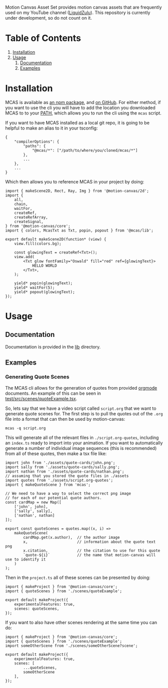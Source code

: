 Motion Canvas Asset Set provides motion canvas assets that are frequently used on my YouTube channel ([LiquidZulu](https://youtube.com/liquidzulu)). This repository is currently under development, so do not count on it.


# Table of Contents

1.  [Installation](#org8ffc430)
2.  [Usage](#org0c3660b)
    1.  [Documentation](#orga5c7d66)
    2.  [Examples](#org4b8d3fa)


<a id="org8ffc430"></a>

# Installation

MCAS is available as [an npm package](https://www.npmjs.com/package/mcas), and [on GitHub](https://github.com/LiquidZulu/mcas). For either method, if you want to use the cli you will have to add the location you downloaded MCAS to to your [PATH](https://en.wikipedia.org/wiki/PATH_(variable)), which allows you to run the cli using the `mcas` script.

If you want to have MCAS installed as a local git repo, it is going to be helpful to make an alias to it in your tsconfig:

    {
        "compilerOptions": {
            "paths": {
                "@mcas/*": ["/path/to/where/you/cloned/mcas/*"]
            },
            ...
        },
        ...
    }

Which then allows you to reference MCAS in your project by doing:

    import { makeScene2D, Rect, Ray, Img } from '@motion-canvas/2d';
    import {
        all,
        chain,
        waitFor,
        createRef,
        createRefArray,
        createSignal,
    } from '@motion-canvas/core';
    import { colors, McasTxt as Txt, popin, popout } from '@mcas/lib';
    
    export default makeScene2D(function* (view) {
        view.fill(colors.bg);
    
        const glowingText = createRef<Txt>();
        view.add(
            <Txt glow fontFamily="Oswald" fill="red" ref={glowingText}>
                HELLO WORLD
            </Txt>,
        );
    
        yield* popin(glowingText);
        yield* waitFor(5);
        yield* popout(glowingText);
    });


<a id="org0c3660b"></a>

# Usage


<a id="orga5c7d66"></a>

## Documentation

Documentation is provided in the [lib](https://github.com/LiquidZulu/mcas/tree/main/lib) directory.


<a id="org4b8d3fa"></a>

## Examples


### Generating Quote Scenes

The MCAS cli allows for the generation of quotes from provided [orgmode](https://orgmode.org/) documents. An example of this can be seen in [test/src/scenes/quoteExample.tsx](https://github.com/LiquidZulu/mcas/blob/main/test/src/scenes/quoteExample.tsx).

So, lets say that we have a video script called `script.org` that we want to generate quote scenes for. The first step is to pull the quotes out of the `.org` file into a format that can then be used by motion-canvas:

    mcas -q script.org

This will generate all of the relevant files in `./script.org-quotes`, including an `index.ts` ready to import into your animation. If you want to automatically generate a number of individual image sequences (this is recommended) from all of these quotes, then make a tsx file like:

    import john from './assets/quote-cards/john.png';
    import sally from './assets/quote-cards/sally.png';
    import nathan from './assets/quote-cards/nathan.png';
    // assuming that you stored the quote files in ./assets
    import quotes from './assets/script.org-quotes';
    import { makeQuoteScene } from 'mcas';
    
    // We need to have a way to select the correct png image
    // for each of our potential quote authors.
    const cardMap = new Map([
        ['john', john],
        ['sally', sally],
        ['nathan', nathan]
    ]);
    
    export const quoteScenes = quotes.map((x, i) =>
        makeQuoteScene(
            cardMap.get(x.author),  // the author image
            x,                      // information about the quote text png
            x.citation,             // the citation to use for this quote
            `quote-${i}`            // the name that motion-canvas will use to identify it
        )
    );

Then in the `project.ts` all of these scenes can be presented by doing:

    import { makeProject } from '@motion-canvas/core';
    import { quoteScenes } from './scenes/quoteExample';
    
    export default makeProject({
        experimentalFeatures: true,
        scenes: quoteScenes,
    });

If you want to also have other scenes rendering at the same time you can do:

    import { makeProject } from '@motion-canvas/core';
    import { quoteScenes } from './scenes/quoteExample';
    import someOtherScene from './scenes/someOtherScene?scene';
    
    export default makeProject({
        experimentalFeatures: true,
        scenes: [
            ...quoteScenes,
            someOtherScene
        ],
    });

